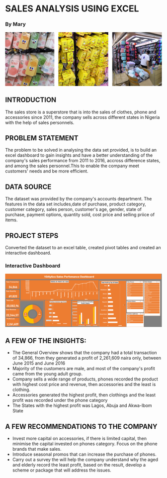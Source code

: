 # SALES ANALYSIS USING EXCEL

### By Mary
![](https://github.com/PharmMary/Sales-Analysis/blob/main/alytics%20sales.png)
## INTRODUCTION
The sales store is a superstore that is into the sales of clothes, phone and accessories since 2011, the company sells across different states in Nigeria with the help of sales personnels.

## PROBLEM STATEMENT
The problem to be solved in analysing the data set provided, is to build an excel dashboard to gain insights and have a better understanding of the company's sales performance from 2011 to 2016, accross difference states,  and among the sales personnel.This to enable the company meet customers' needs and be more efficient.

## DATA SOURCE
The dataset was provided by the company's accounts department. The features in the data set includes,date of purchase, product category, customer category, sales person, customer's age, gender, state of purchase, payment options, quantity sold, cost price and selling priice of items.

## PROJECT STEPS
Converted the dataset to an excel table, created pivot tables and created an interactive dashboard.
### Interactive Dashboard

![](https://github.com/PharmMary/Sales-Analysis/blob/main/Sales%20Dashboard%20pix.png)

## A FEW OF THE INSIGHTS:
- The General Overview shows that the company had a total transaction of 34,866, from they generated a profit of 2,261,609 naira only, between June 2015 and June 2016
- Majority of the customers are male, and most of the company's profit came from the young adult group.
- Company sells a wide range of products, phones recorded the product with highest cost price and revenue, then accessories and the least is clothing.
- Accessories generated the highest profit, then clothings and the least profit was recorded under the phone category
- The States with the highest profit was Lagos, Abuja and Akwa-Ibom State
  
## A FEW RECOMMENDATIONS TO THE COMPANY
- Invest more capital on accessories, if there is limited capital, then minimise the capital invested on phones category. Focus on the phone brands that make sales.
- Introduce seasonal promos that can increase the purchase of phones.
- Carry out a survey the will help the company understand why the aged and elderly record the least profit, based on the result, develop a scheme or package that will address the issues.

